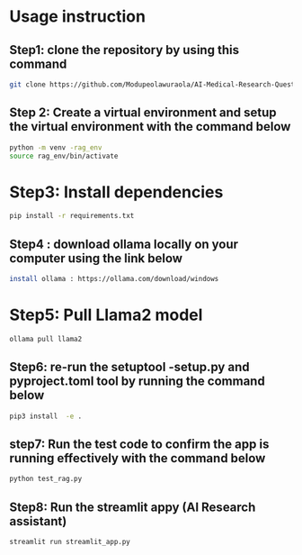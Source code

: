 # Usage instruction

## Step1: clone the repository by using this command

```bash
git clone https://github.com/Modupeolawuraola/AI-Medical-Research-Question-Answering-System
````
## Step 2: Create a virtual environment and setup the virtual environment with the command below

```bash
python -m venv -rag_env
source rag_env/bin/activate
```
# Step3: Install dependencies
```bash 
pip install -r requirements.txt
```

## Step4 : download ollama locally on your computer  using the link below

```bash
install ollama : https://ollama.com/download/windows
```

# Step5: Pull Llama2 model
```bash 
ollama pull llama2

```

## Step6: re-run the setuptool -setup.py and pyproject.toml tool by running the command below

```bash
pip3 install  -e .
```

## step7: Run the test code to confirm the app is running effectively with the command below

```bash
python test_rag.py
```

## Step8: Run the streamlit appy (AI Research assistant)

```bash
streamlit run streamlit_app.py
```
